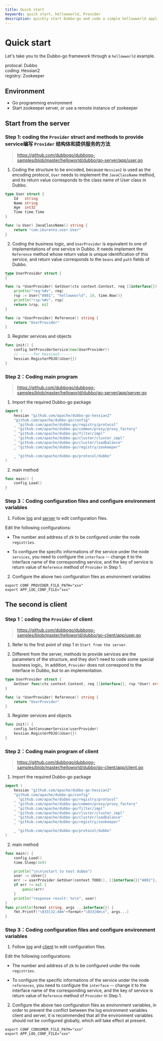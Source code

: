 ```yaml
---
title: Quick start
keywords: quick start, hellowworld, Provider
description: quickly start Dubbo-go and code a simple hellowworld application
---
```


# Quick start

Let's take you to the Dubbo-go framework through a `hellowworld` example.

protocal: Dubbo     
coding: Hessian2  
registry: Zookeeper 

## Environment

* Go programming environment
* Start zookeeper server, or use a remote instance of zookeeper

## Start from the server

### Step 1: coding the `Provider` struct and methods to provide service编写 `Provider` 结构体和提供服务的方法

> https://github.com/dubbogo/dubbogo-samples/blob/master/helloworld/dubbo/go-server/app/user.go

1. Coding the structure to be encoded, because `Hessian2` is used as the encoding protocol, `User` needs to implement the `JavaClassName` method, and its return value corresponds to the class name of User class in Dubbo.

```go
type User struct {
	Id   string
	Name string
	Age  int32
	Time time.Time
}

func (u User) JavaClassName() string {
	return "com.ikurento.user.User"
}
```

2. Coding the business logic, and `UserProvider` is equivalent to one of implementations of one service in Dubbo. It needs implement the `Reference` method whose return value is unique identification of this service, and return value corresponds to the `beans` and `path` fields of Dubbo.

```go
type UserProvider struct {
}

func (u *UserProvider) GetUser(ctx context.Context, req []interface{}) (*User, error) {
	println("req:%#v", req)
	rsp := User{"A001", "hellowworld", 18, time.Now()}
	println("rsp:%#v", rsp)
	return &rsp, nil
}

func (u *UserProvider) Reference() string {
	return "UserProvider"
}
```

3. Register services and objects

```go
func init() {
	config.SetProviderService(new(UserProvider))
	// ------for hessian2------
	hessian.RegisterPOJO(&User{})
}
```

### Step 2：Coding main program

> https://github.com/dubbogo/dubbogo-samples/blob/master/helloworld/dubbo/go-server/app/server.go

1. Import the required Dubbo-go package

```go
import (
	hessian "github.com/apache/dubbo-go-hessian2"
	"github.com/apache/dubbo-go/config"
	_ "github.com/apache/dubbo-go/registry/protocol"
	_ "github.com/apache/dubbo-go/common/proxy/proxy_factory"
	_ "github.com/apache/dubbo-go/filter/impl"
	_ "github.com/apache/dubbo-go/cluster/cluster_impl"
	_ "github.com/apache/dubbo-go/cluster/loadbalance"
	_ "github.com/apache/dubbo-go/registry/zookeeper"

	_ "github.com/apache/dubbo-go/protocol/dubbo"
)

```

2. main method

```go
func main() {
	config.Load()
}
```

### Step 3：Coding configuration files and configure environment variables

1. Follow [log](https://github.com/dubbogo/dubbogo-samples/blob/master/helloworld/dubbo/go-server/profiles/release/log.yml) and [server](https://github.com/dubbogo/dubbogo-samples/blob/master/helloworld/dubbo/go-server/profiles/release/server.yml) to edit configuration files.

Edit the following configurations: 

* The number and address of zk to be configured under the node `registries`.

* To configure the specific informations of the service under the node `services`, you need to configure the `interface` -- change it to the interface name of the corresponding service, and the key of service is return value of `Reference` method of `Provider` in Step 1.

2. Configure the above two configuration files as environment variables

```shell
export CONF_PROVIDER_FILE_PATH="xxx"
export APP_LOG_CONF_FILE="xxx"
```

## The second is client

### Step 1：coding the `Provider` of client

> https://github.com/dubbogo/dubbogo-samples/blob/master/helloworld/dubbo/go-client/app/user.go

1. Refer to the first point of step 1 in `Start from the server`.

2. Different from the server, methods to provide services are the parameters of the structure, and they don't need to code some special business logic。In addition, `Provider` does not correspond to the interface in Dubbo, but to an implementation.

```go
type UserProvider struct {
	GetUser func(ctx context.Context, req []interface{}, rsp *User) error
}

func (u *UserProvider) Reference() string {
	return "UserProvider"
}
```

3. Register services and objects

```go
func init() {
	config.SetConsumerService(userProvider)
	hessian.RegisterPOJO(&User{})
}
```

### Step 2：Coding main program of client

> https://github.com/dubbogo/dubbogo-samples/blob/master/helloworld/dubbo/go-client/app/client.go

1. Import the required Dubbo-go package

```go
import (
	hessian "github.com/apache/dubbo-go-hessian2"
	"github.com/apache/dubbo-go/config"
	_ "github.com/apache/dubbo-go/registry/protocol"
	_ "github.com/apache/dubbo-go/common/proxy/proxy_factory"
	_ "github.com/apache/dubbo-go/filter/impl"
	_ "github.com/apache/dubbo-go/cluster/cluster_impl"
	_ "github.com/apache/dubbo-go/cluster/loadbalance"
	_ "github.com/apache/dubbo-go/registry/zookeeper"

	_ "github.com/apache/dubbo-go/protocol/dubbo"
)
```

2. main method

```go
func main() {
	config.Load()
	time.Sleep(3e9)

	println("\n\n\nstart to test dubbo")
	user := &User{}
	err := userProvider.GetUser(context.TODO(), []interface{}{"A001"}, user)
	if err != nil {
		panic(err)
	}
	println("response result: %v\n", user)
}
func println(format string, args ...interface{}) {
	fmt.Printf("\033[32;40m"+format+"\033[0m\n", args...)
}
```

### Step 3：Coding configuration files and configure environment variables

1. Follow [log](https://github.com/dubbogo/dubbogo-samples/blob/master/helloworld/dubbo/go-client/profiles/release/log.yml) and  [client](https://github.com/dubbogo/dubbogo-samples/blob/master/helloworld/dubbo/go-client/profiles/release/client.yml) to edit configuration files.

Edit the following configurations: 

* The number and address of zk to be configured under the node `registries`.

* To configure the specific informations of the service under the node `references`, you need to configure the `interface` -- change it to the interface name of the corresponding service, and the key of service is return value of `Reference` method of `Provider` in Step 1.

2. Configure the above two configuration files as environment variables, in order to prevent the conflict between the log environment variables client and server, it is recommended that all the environment variables should not be configured globally, which will take effect at present.

```shell
export CONF_CONSUMER_FILE_PATH="xxx"
export APP_LOG_CONF_FILE="xxx"
```
